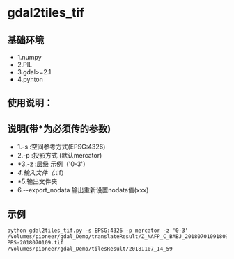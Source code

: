 # gdal2tiles_tif
## 基础环境
* 1.numpy
* 2.PIL
* 3.gdal>=2.1
* 4.pyhton

## 使用说明：


## 说明(带*为必须传的参数)
* 1.-s :空间参考方式(EPSG:4326)
* 2.-p :投影方式 (默认mercator)
* *3.-z :层级 示例（'0-3'）
* *4.输入文件（*.tif）
* *5.输出文件夹
* 6.--export_nodata 输出重新设置nodata值(xxx)

## 示例
```
python gdal2tiles_tif.py -s EPSG:4326 -p mercator -z '0-3' /Volumes/pioneer/gdal_Demo/translateResult/Z_NAFP_C_BABJ_20180701091809_P_CLDAS_RT_ASI_0P0625_HOR-PRS-2018070109.tif /Volumes/pioneer/gdal_Demo/tilesResult/20181107_14_59

```